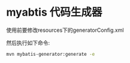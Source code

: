 # myabtis 代码生成器
使用前要修改resources下的generatorConfig.xml

然后执行如下命令:
```bash
mvn mybatis-generator:generate -e
```